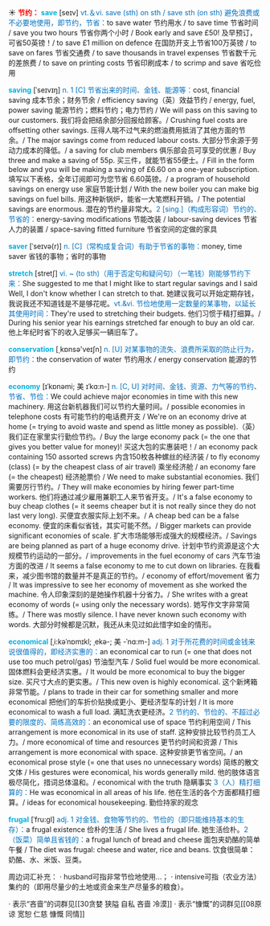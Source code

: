 ☀ <font color="red">**节约：**</font>
<font color="sky blue">**save**</font> [seɪv] 
<font color="#0070c0">vt.＆vi. save (sth) on sth / save sth (on sth) 避免浪费或不必要地使用，即节约，节省：</font>to save water 节约用水 / to save time 节省时间 / save you two hours 节省你两个小时 / Book early and save £50! 及早预订，可省50英镑！/ to save £1 million on defence 在国防开支上节省100万英镑 / to save on fares 节省交通费 / to save thousands in travel expenses 节省数千元的差旅费 / to save on printing costs 节省印刷成本 / to scrimp and save 省吃俭用
       
<font color="sky blue">**saving**</font> [ˈseɪvɪŋ]
<font color="#0070c0">n. 1 [C] 节省出来的时间、金钱、能源等：</font>cost, financial saving 成本节余；财务节余 / efficiency saving（英）效益节约 / energy, fuel, power saving 能源节约；燃料节约；电力节约 / We will pass on this saving to our customers. 我们将会把结余部分回报给顾客。/ Crushing fuel costs are offsetting other savings. 压得人喘不过气来的燃油费用抵消了其他方面的节余。/ The major savings come from reduced labour costs. 大部分节余源于劳动力成本的降低。/ a saving for club members 俱乐部会员可享受的优惠 / Buy three and make a saving of 55p. 买三件，就能节省55便士。/ Fill in the form below and you will be making a saving of £6.60 on a one-year subscription. 填写以下表格，全年订阅即可为您节省 6.60英镑。/ a program of household savings on energy use 家庭节能计划 / With the new boiler you can make big savings on fuel bills. 用这种新锅炉，能省一大笔燃料开销。/ The potential savings are enormous. 潜在的节约量非常大。<font color="#0070c0">2 [sing.]（构成形容词）节约的、节省的：</font>energy-saving modifications 节能改装 / labour-saving devices 节省人力的装置 / space-saving fitted furniture 节省空间的定做的家具
           
<font color="sky blue">**saver**</font> [ˈseɪvə(r)]
<font color="#0070c0">n. [C]（常构成复合词）有助于节省的事物：</font>money, time saver 省钱的事物；省时的事物

<font color="sky blue">**stretch**</font> [stretʃ]
<font color="#0070c0">vi. ~ (to sth)（用于否定句和疑问句）（一笔钱）刚能够节约下来：</font>She suggested to me that I might like to start regular savings and I said Well, I don't know whether I can stretch to that. 她建议我可以开始定期存钱，我说我还不知道钱是不是够花呢。<font color="#0070c0">vt.&vi. 节俭地使用一定数量的某事物，以延长其使用时间：</font>They're used to stretching their budgets. 他们习惯于精打细算。/ During his senior year his earnings stretched far enough to buy an old car. 他上年纪时省下的收入足够买一辆旧车了。

<font color="sky blue">**conservation**</font> [͵kɒnsə'veɪʃn] 
<font color="#0070c0">n. [U] 对某事物的流失、浪费所采取的防止行为，即节约：</font>the conservation of water 节约用水 / energy conservation 能源的节约
            
<font color="sky blue">**economy**</font> [ɪˈkɒnəmi; 美 ɪˈkɑ:n-]
<font color="#0070c0">n. [C, U] 对时间、金钱、资源、力气等的节约、节省、节俭：</font>We could achieve major economies in time with this new machinery. 用这台新机器我们可以节约大量时间。/ possible economies in telephone costs 有可能节约的电话费开支 / We're on an economy drive at home (= trying to avoid waste and spend as little money as possible).（英）我们正在家里实行勤俭节约。/ Buy the large economy pack (= the one that gives you better value for money)! 买这大包的实惠装吧！/ an economy pack containing 150 assorted screws 内含150枚各种螺丝的经济装 / to fly economy (class) (= by the cheapest class of air travel) 乘坐经济舱 / an economy fare (= the cheapest) 经济舱票价 / We need to make substantial economies. 我们需要厉行节约。/ They will make economies by hiring fewer part-time workers. 他们将通过减少雇用兼职工人来节省开支。/ It's a false economy to buy cheap clothes (= it seems cheaper but it is not really since they do not last very long). 买便宜衣服实际上划不来。/ A cheap bed can be a false economy. 便宜的床看似省钱，其实可能不然。/ Bigger markets can provide significant economies of scale. 扩大市场能够形成强大的规模经济。/ Savings are being planned as part of a huge economy drive. 计划中节约资源是这个大规模节约运动的一部分。/ improvements in the fuel economy of cars 汽车节油方面的改进 / It seems a false economy to me to cut down on libraries. 在我看来，减少图书馆的数量并不是真正的节约。/ economy of effort/movement 省力 / It was impressive to see her economy of movement as she worked the machine. 令人印象深刻的是她操作机器十分省力。/ She writes with a great economy of words (= using only the necessary words). 她写作文字非常简练。/ There was mostly silence. I have never known such economy with words. 大部分时候都是沉默，我还从未见过如此惜字如金的情形。          

<font color="sky blue">**economical**</font> [ˌi:kəˈnɒmɪkl; ˌekə-; 美 -ˈnɑ:m-]
<font color="#0070c0">adj. 1 对于所花费的时间或金钱来说很值得的，即经济实惠的：</font>an economical car to run (= one that does not use too much petrol/gas) 节油型汽车 / Solid fuel would be more economical. 固体燃料会更经济实惠。/ It would be more economical to buy the bigger size. 买尺寸大点的更实惠。/ This new oven is highly economical. 这个新烤箱非常节能。/ plans to trade in their car for something smaller and more economical 把他们的车折价贴换成更小、更经济型车的计划 / It is more economical to wash a full load. 满缸洗衣更经济。<font color="#0070c0">2 节约的、节俭的、不超过必要的限度的、简练高效的：</font>an economical use of space 节约利用空间 / This arrangement is more economical in its use of staff. 这种安排比较节约员工人力。/ more economical of time and resources 更节约时间和资源 / This arrangement is more economical with space. 这种安排更节省空间。/ an economical prose style (= one that uses no unnecessary words) 简练的散文文体 / His gestures were economical, his words generally mild. 他的肢体语言极尽简化，措词总体温和。/ economical with the truth 隐瞒事实 <font color="#0070c0">3（人）精打细算的：</font>He was economical in all areas of his life. 他在生活的各个方面都精打细算。/ ideas for economical housekeeping. 勤俭持家的观念           

<font color="sky blue">**frugal**</font> [ˈfru:gl]
<font color="#0070c0">adj. 1 对金钱、食物等节约的、节俭的（即只能维持基本的生存）：</font>a frugal existence 俭朴的生活 / She lives a frugal life. 她生活俭朴。<font color="#0070c0">2（饭菜）简单且省钱的：</font>a frugal lunch of bread and cheese 面包夹奶酪的简单午餐 / The diet was frugal: cheese and water, rice and beans. 饮食很简单：奶酪、水、米饭、豆类。

周边词汇补充：
· husband可指非常节俭地使用…；
· intensive可指（农业方法）集约的（即用尽量少的土地或资金来生产尽量多的粮食）。

· 表示“吝啬”的词群见[[30贪婪 狭隘 自私 吝啬 冷漠]]
· 表示“慷慨”的词群见[[08原谅 宽恕 仁慈 慷慨 同情]]
